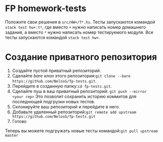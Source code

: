 # FP homework-tests

Положите свои решения в ``src/HW+/T*.hs``. Тесты запускаются командой ``stack test hw+:t*``, где вместо ``+`` нужно написать номер домашнего задания, а вместо ``*`` нужно написать номер тестируемого модуля. Все тесты запускаются командой ``stack test hw+``.

# Создание приватного репозитория

1. Создайте пустой приватный репозиторий.
2. Сделайте *bare* клон этого репозитория:```git clone --bare https://github.com/NelosG/fp-tests.git```.
3. Перейдите в созданную папку:```cd fp-tests.git```.
4. Сделайте пуш в ваш приватный репозиторий: ```git push --mirror <your rep>```
Это позволит сохранить историю коммитов для последнющей подгрузки новых тестов.
6. Склонируйте ваш репозиторий и перейдите в него.
7. Добавьте удаленный репозиторий:```git remote add upstream https://github.com/NelosG/fp-tests.git```
8. Готово

Теперь вы можете подгружать новые тесты командой:```git pull upstream master```
